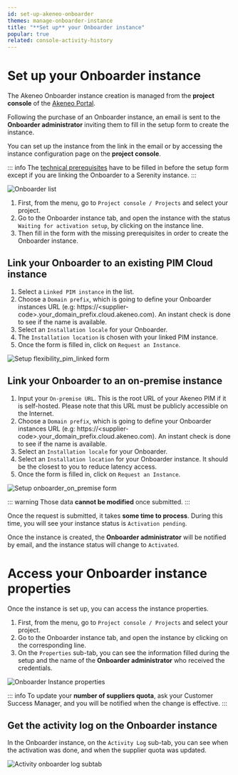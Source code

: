 ```yaml
---
id: set-up-akeneo-onboarder
themes: manage-onboarder-instance
title: "**Set up** your Onboarder instance"
popular: true
related: console-activity-history
---
```


# Set up your Onboarder instance

The Akeneo Onboarder instance creation is managed from the **project console** of the [Akeneo Portal](https://portal.akeneo.com). 

Following the purchase of an Onboarder instance, an email is sent to the **Onboarder administrator** inviting them to fill in the setup form to create the instance.

You can set up the instance from the link in the email or by accessing the instance configuration page on the **project console**.

::: info
The [technical prerequisites](https://docs.akeneo.com/latest/onboarder/prerequisites/index.html#prerequisites) have to be filled in before the setup form except if you are linking the Onboarder to a Serenity instance.
:::

![Onboarder list](../img/onboarder_list_waiting_setup.png)

1. First, from the menu, go to `Project console / Projects` and select your project.
2. Go to the Onboarder instance tab, and open the instance with the status `Waiting for activation setup`, by clicking on the instance line.
3. Then fill in the form with the missing prerequisites in order to create the Onboarder instance.

## Link your Onboarder to an existing PIM Cloud instance

1. Select a `Linked PIM instance` in the list.
2. Choose a `Domain prefix`, which is going to define your Onboarder instances URL (e.g: https://&lt;supplier-code&gt;.your_domain_prefix.cloud.akeneo.com). An instant check is done to see if the name is available.
3. Select an `Installation locale` for your Onboarder.
4. The `Installation location` is chosen with your linked PIM instance.
5. Once the form is filled in, click on `Request an Instance`.

![Setup flexibility_pim_linked form](../img/onboarder_setup.png)

## Link your Onboarder to an on-premise instance

1. Input your `On-premise URL`. This is the root URL of your Akeneo PIM if it is self-hosted. Please note that this URL must be publicly accessible on the Internet.
2. Choose a `Domain prefix`, which is going to define your Onboarder instances URL (e.g: https://&lt;supplier-code&gt;.your_domain_prefix.cloud.akeneo.com). An instant check is done to see if the name is available.
3. Select an `Installation locale` for your Onboarder.
4. Select an `Installation location` for your Onboarder instance. It should be the closest to you to reduce latency access.
5. Once the form is filled in, click on `Request an Instance`.


![Setup onboarder_on_premise form](../img/onboarder_setup_on_premise.png)

::: warning
Those data **cannot be modified** once submitted.
:::

Once the request is submitted, it takes **some time to process**. During this time, you will see your instance status is `Activation pending`.

Once the instance is created, the **Onboarder administrator** will be notified by email, and the instance status will change to `Activated`.

# Access your Onboarder instance properties

Once the instance is set up, you can access the instance properties.

1. First, from the menu, go to `Project console / Projects` and select your project.
2. Go to the Onboarder instance tab, and open the instance by clicking on the corresponding line.
3. On the `Properties` sub-tab, you can see the information filled during the setup and the name of the **Onboarder administrator** who received the credentials.

![Onboarder Instance properties](../img/onboarder_properties.png)

::: info
To update your **number of suppliers quota**, ask your Customer Success Manager, and you will be notified when the change is effective.
:::

## Get the activity log on the Onboarder instance

In the Onboarder instance, on the `Activity Log` sub-tab, you can see when the activation was done, and when the supplier quota was updated.

![Activity onboarder log subtab](../img/onboarder_activity_log.png)
